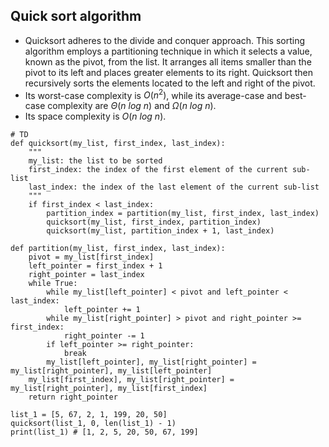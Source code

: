 ## Quick sort algorithm
- Quicksort adheres to the divide and conquer approach. This sorting algorithm employs a partitioning technique in which it selects a value, known as the pivot, from the list. It arranges all items smaller than the pivot to its left and places greater elements to its right. Quicksort then recursively sorts the elements located to the left and right of the pivot.
- Its worst-case complexity is $O(n^2)$, while its average-case and best-case complexity are $\Theta(n \ log \ n)$ and $\Omega(n \ log \ n)$.
- Its space complexity is $O(n \ log \ n)$.

```
# TD
def quicksort(my_list, first_index, last_index):
    """
    my_list: the list to be sorted
    first_index: the index of the first element of the current sub-list
    last_index: the index of the last element of the current sub-list
    """
    if first_index < last_index:
        partition_index = partition(my_list, first_index, last_index)
        quicksort(my_list, first_index, partition_index)
        quicksort(my_list, partition_index + 1, last_index)

def partition(my_list, first_index, last_index):
    pivot = my_list[first_index]
    left_pointer = first_index + 1
    right_pointer = last_index
    while True:
        while my_list[left_pointer] < pivot and left_pointer < last_index:
            left_pointer += 1
        while my_list[right_pointer] > pivot and right_pointer >= first_index:
            right_pointer -= 1
        if left_pointer >= right_pointer:
            break
        my_list[left_pointer], my_list[right_pointer] = my_list[right_pointer], my_list[left_pointer]
    my_list[first_index], my_list[right_pointer] = my_list[right_pointer], my_list[first_index]
    return right_pointer

list_1 = [5, 67, 2, 1, 199, 20, 50]
quicksort(list_1, 0, len(list_1) - 1)
print(list_1) # [1, 2, 5, 20, 50, 67, 199]

```
